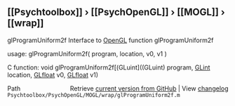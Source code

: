 ## [[Psychtoolbox]] &#8250; [[PsychOpenGL]] &#8250; [[MOGL]] &#8250; [[wrap]]

glProgramUniform2f  Interface to [OpenGL](OpenGL) function glProgramUniform2f  
  
usage:  glProgramUniform2f( program, location, v0, v1 )  
  
C function:  void glProgramUniform2f[(GLuint]((GLuint) program, [GLint](GLint) location, [GLfloat](GLfloat) v0, [GLfloat](GLfloat) v1)  




<div class="code_header" style="text-align:right;">
  <span style="float:left;">Path&nbsp;&nbsp;</span> <span class="counter">Retrieve <a href=
  "https://raw.github.com/Psychtoolbox-3/Psychtoolbox-3/beta/Psychtoolbox/PsychOpenGL/MOGL/wrap/glProgramUniform2f.m">current version from GitHub</a> | View <a href=
  "https://github.com/Psychtoolbox-3/Psychtoolbox-3/commits/beta/Psychtoolbox/PsychOpenGL/MOGL/wrap/glProgramUniform2f.m">changelog</a></span>
</div>
<div class="code">
  <code>Psychtoolbox/PsychOpenGL/MOGL/wrap/glProgramUniform2f.m</code>
</div>

